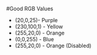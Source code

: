 #Good RGB Values

- (20,0,25)- Purple
- (230,100,1) - Yellow
- (255,20,0) - Orange
- (0,0,255) - Blue
- (255,20,0) - Orange (Disabled)
